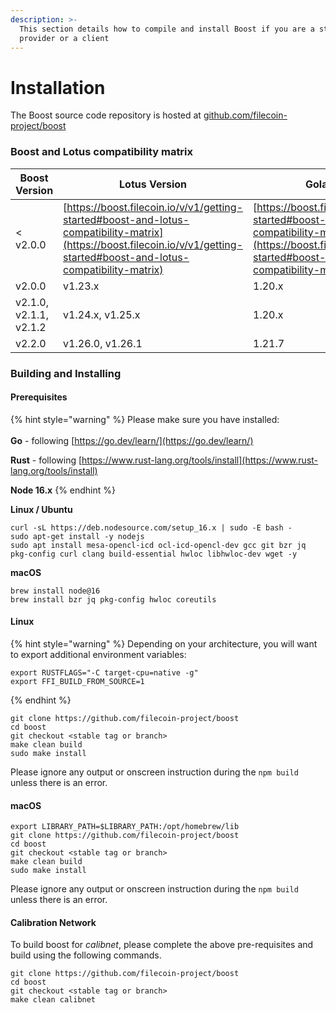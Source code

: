 ```yaml
---
description: >-
  This section details how to compile and install Boost if you are a storage
  provider or a client
---
```


# Installation

The Boost source code repository is hosted at [github.com/filecoin-project/boost](https://github.com/filecoin-project/boost)

### Boost and Lotus compatibility matrix

| Boost Version          | Lotus Version                                                                                                                                                              | Golang Version                                                                                                                                                             |
| ---------------------- | -------------------------------------------------------------------------------------------------------------------------------------------------------------------------- | -------------------------------------------------------------------------------------------------------------------------------------------------------------------------- |
| < v2.0.0               | [https://boost.filecoin.io/v/v1/getting-started#boost-and-lotus-compatibility-matrix](https://boost.filecoin.io/v/v1/getting-started#boost-and-lotus-compatibility-matrix) | [https://boost.filecoin.io/v/v1/getting-started#boost-and-lotus-compatibility-matrix](https://boost.filecoin.io/v/v1/getting-started#boost-and-lotus-compatibility-matrix) |
| v2.0.0                 | v1.23.x                                                                                                                                                                    | 1.20.x                                                                                                                                                                     |
| v2.1.0, v2.1.1, v2.1.2 | v1.24.x, v1.25.x                                                                                                                                                           | 1.20.x                                                                                                                                                                     |
| v2.2.0                 | v1.26.0, v1.26.1                                                                                                                                                           | 1.21.7                                                                                                                                                                     |

### Building and Installing

#### Prerequisites

{% hint style="warning" %}
Please make sure you have installed:\
\
**Go** - following [https://go.dev/learn/](https://go.dev/learn/)

**Rust** - following [https://www.rust-lang.org/tools/install](https://www.rust-lang.org/tools/install)

**Node 16.x**
{% endhint %}

**Linux / Ubuntu**

```
curl -sL https://deb.nodesource.com/setup_16.x | sudo -E bash -
sudo apt-get install -y nodejs
sudo apt install mesa-opencl-icd ocl-icd-opencl-dev gcc git bzr jq pkg-config curl clang build-essential hwloc libhwloc-dev wget -y
```

**macOS**

```
brew install node@16
brew install bzr jq pkg-config hwloc coreutils
```

#### Linux

{% hint style="warning" %}
Depending on your architecture, you will want to export additional environment variables:

```
export RUSTFLAGS="-C target-cpu=native -g"
export FFI_BUILD_FROM_SOURCE=1
```
{% endhint %}

```
git clone https://github.com/filecoin-project/boost
cd boost
git checkout <stable tag or branch>
make clean build
sudo make install
```

Please ignore any output or onscreen instruction during the `npm build` unless there is an error.

#### macOS

```
export LIBRARY_PATH=$LIBRARY_PATH:/opt/homebrew/lib
git clone https://github.com/filecoin-project/boost
cd boost
git checkout <stable tag or branch>
make clean build
sudo make install
```

Please ignore any output or onscreen instruction during the `npm build` unless there is an error.

#### **Calibration Network**

To build boost for _calibnet_, please complete the above pre-requisites and build using the following commands.

```
git clone https://github.com/filecoin-project/boost
cd boost
git checkout <stable tag or branch>
make clean calibnet
```
